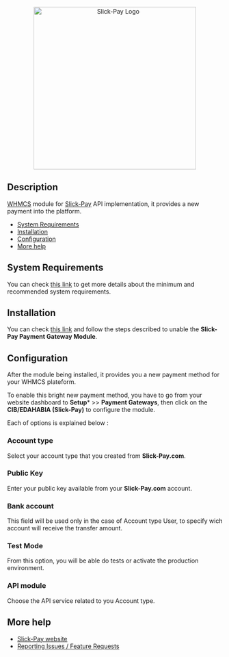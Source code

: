 <p align="center"><a href="https://slick-pay.com" target="_blank"><img src="https://azimutbscenter.com/logos/slick-pay.png" width="380" height="auto" alt="Slick-Pay Logo"></a></p>

## Description

[WHMCS](https://www.whmcs.com/tour/) module for [Slick-Pay](https://slick-pay.com) API implementation, it provides a new payment into the platform.

* [System Requirements](#system-requirements)
* [Installation](#installation)
* [Configuration](#configuration)
* [More help](#morehelp)

## System Requirements

You can check [this link](https://docs.whmcs.com/System_Requirements) to get more details about the minimum and recommended system requirements.

## Installation

You can check [this link](https://developers.whmcs.com/payment-gateways/installation-activation/) and follow the steps described to unable the **Slick-Pay Payment Gateway Module**.

## Configuration

After the module being installed, it provides you a new payment method for your WHMCS plateform.

To enable this bright new payment method, you have to go from your website dashboard to **Setup*** >> **Payment Gateways**, then click on the **CIB/EDAHABIA (Slick-Pay)** to configure the module.

Each of options is explained below :

### Account type

Select your account type that you created from **Slick-Pay.com**.

### Public Key

Enter your public key available from your **Slick-Pay.com** account.

### Bank account

This field will be used only in the case of Account type User, to specify wich account will receive the transfer amount.

### Test Mode

From this option, you will be able do tests or activate the production environment.

### API module

Choose the API service related to you Account type.

## More help
   * [Slick-Pay website](https://slick-pay.com)
   * [Reporting Issues / Feature Requests](https://github.com/Slick-Pay-Algeria/quick-transfer/issues)
